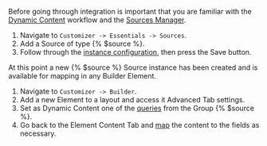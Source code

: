Before going through integration is important that you are familiar with the [Dynamic Content](https://yootheme.com/support/yootheme-pro/joomla/dynamic-content) workflow and the [Sources Manager](manager).

1. Navigate to `Customizer -> Essentials -> Sources`.
1. Add a Source of type {% $source %}.
1. Follow through the [instance configuration](#instance), then press the Save button.

At this point a new {% $source %} Source instance has been created and is available for mapping in any Builder Element.

1. Navigate to `Customizer -> Builder`.
1. Add a new Element to a layout and access it Advanced Tab settings.
1. Set as Dynamic Content one of the [queries](#queries) from the Group {% $source %}.
1. Go back to the Element Content Tab and [map](https://yootheme.com/support/yootheme-pro/joomla/dynamic-content#field-mapping) the content to the fields as necessary.
